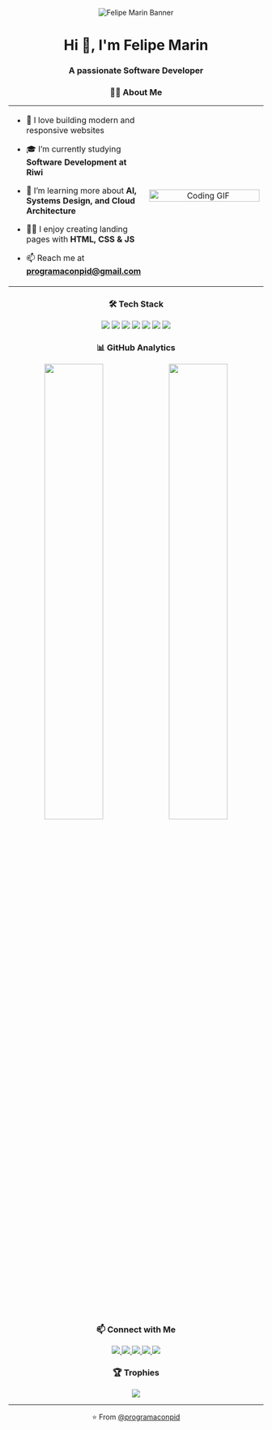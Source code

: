 <!-- Banner de bienvenida -->
<p align="center">
  <img src="https://user-images.githubusercontent.com/5713670/87202985-820dcb80-c2b6-11ea-9f56-7ec461c497c3.gif" alt="Felipe Marin Banner"/>
</p>

<!-- Título de presentación -->
<h1 align="center">Hi 👋, I'm Felipe Marin</h1>
<h3 align="center">A passionate Software Developer</h3>

<!-- About Me -->
<h3 align="center">🧑‍💻 About Me</h3>

<table width="100%">
  <tr>
    <td align="left" width="50%">

- 💬 I love building modern and responsive websites  
- 🎓 I’m currently studying **Software Development at Riwi**  
- 🌱 I’m learning more about **AI, Systems Design, and Cloud Architecture**  
- 👨‍💻 I enjoy creating landing pages with **HTML, CSS & JS**  
- 📫 Reach me at **programaconpid@gmail.com**

    </td>
    <td align="center" width="50%">
      <img src="https://media.giphy.com/media/CrFLL3CnRpw5ddlBMm/giphy.gif" width="100%" alt="Coding GIF">
    </td>
  </tr>
</table>

<!-- Tech Stack -->
<h3 align="center">🛠 Tech Stack</h3>

<p align="center">
  <img src="https://img.shields.io/badge/-HTML-E34F26?style=flat&logo=html5&logoColor=white"/>
  <img src="https://img.shields.io/badge/-CSS-1572B6?style=flat&logo=css3"/>
  <img src="https://img.shields.io/badge/-JavaScript-F7DF1E?style=flat&logo=javascript&logoColor=black"/>
  <img src="https://img.shields.io/badge/-Node.js-339933?style=flat&logo=node.js&logoColor=white"/>
  <img src="https://img.shields.io/badge/-Python-3776AB?style=flat&logo=python&logoColor=white"/>
  <img src="https://img.shields.io/badge/-Git-F05032?style=flat&logo=git&logoColor=white"/>
  <img src="https://img.shields.io/badge/-GitHub-181717?style=flat&logo=github"/>
</p>

<!-- GitHub Analytics -->
<h3 align="center">📊 GitHub Analytics</h3>

<p align="center">
  <img src="https://github-readme-stats.vercel.app/api?username=programaconpid&show_icons=true&theme=default" width="48%" />
  <img src="https://github-readme-streak-stats.herokuapp.com/?user=programaconpid&theme=default" width="48%" />
</p>

<!-- Redes Sociales -->
<h3 align="center">📫 Connect with Me</h3>

<p align="center">
  <a href="https://twitter.com/TU_USUARIO" target="_blank">
    <img src="https://img.shields.io/badge/Twitter-1DA1F2?style=for-the-badge&logo=twitter&logoColor=white" />
  </a>
  <a href="https://linkedin.com/in/TU_USUARIO" target="_blank">
    <img src="https://img.shields.io/badge/LinkedIn-0077B5?style=for-the-badge&logo=linkedin&logoColor=white" />
  </a>
  <a href="https://instagram.com/TU_USUARIO" target="_blank">
    <img src="https://img.shields.io/badge/Instagram-E4405F?style=for-the-badge&logo=instagram&logoColor=white" />
  </a>
  <a href="https://facebook.com/TU_USUARIO" target="_blank">
    <img src="https://img.shields.io/badge/Facebook-1877F2?style=for-the-badge&logo=facebook&logoColor=white" />
  </a>
  <a href="https://TU_PORTAFOLIO.com" target="_blank">
    <img src="https://img.shields.io/badge/Portfolio-000000?style=for-the-badge&logo=About.me&logoColor=white" />
  </a>
</p>

<!-- Trofeos -->
<h3 align="center">🏆 Trophies</h3>

<p align="center">
  <img src="https://github-profile-trophy.vercel.app/?username=programaconpid&theme=flat" />
</p>

<!-- Footer -->
<hr />
<p align="center">⭐️ From <a href="https://github.com/programaconpid">@programaconpid</a></p>
